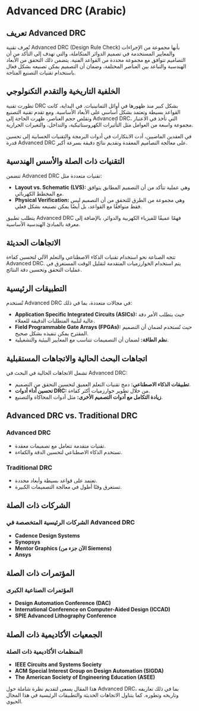# Advanced DRC (Arabic)

## تعريف Advanced DRC
تُعرف تقنية Advanced DRC (Design Rule Check) بأنها مجموعة من الإجراءات والمعايير المستخدمة في تصميم الدوائر المتكاملة، والتي تهدف إلى التأكد من أن التصاميم تتوافق مع مجموعة محددة من القواعد الفنية. يتضمن ذلك التحقق من الأبعاد الهندسية والتباعد بين العناصر المختلفة، وضمان أن التصميم يمكن تصنيعه بشكل فعال باستخدام تقنيات التصنيع المتاحة.

## الخلفية التاريخية والتقدم التكنولوجي
تطورت تقنية DRC بشكل كبير منذ ظهورها في أوائل الثمانينيات. في البداية، كانت القواعد بسيطة وتعتمد بشكل أساسي على الأبعاد الأساسية. ومع تقدم تقنية التصنيع وتقلص حجم العناصر، ظهرت الحاجة إلى Advanced DRC، التي تأخذ في الاعتبار مجموعة واسعة من العوامل مثل التأثيرات الكهروستاتيكية، والتداخل، والتغيرات الحرارية. 

في العقدين الماضيين، أدت الابتكارات في أدوات البرمجة والتقنيات الحسابية إلى تحسين قدرة Advanced DRC على معالجة التصاميم المعقدة وتقديم نتائج دقيقة بسرعة أكبر.

## التقنيات ذات الصلة والأسس الهندسية
تتضمن Advanced DRC تقنيات متعددة مثل:

- **Layout vs. Schematic (LVS):** وهي عملية تتأكد من أن التصميم المطابق يتوافق مع المخطط الكهربائي.
- **Physical Verification:** وهي مجموعة من الطرق للتحقق من أن التصميم ليس فقط متوافقًا مع القواعد، بل أيضًا يمكن تصنيعه بشكل فعلي.
  
يتطلب تطبيق Advanced DRC فهمًا عميقًا للفيزياء الكهربية والدوائر، بالإضافة إلى معرفة بالمبادئ الهندسية الأساسية.

## الاتجاهات الحديثة
تتجه الصناعة نحو استخدام تقنيات الذكاء الاصطناعي والتعلم الآلي لتحسين كفاءة Advanced DRC. يتم استخدام الخوارزميات المتقدمة لتقليل الوقت المستغرق في عمليات التحقق وتحسين دقة النتائج.

## التطبيقات الرئيسية
تُستخدم Advanced DRC في مجالات متعددة، بما في ذلك:

- **Application Specific Integrated Circuits (ASICs):** حيث يتطلب الأمر دقة عالية لتلبية المتطلبات الدقيقة للعملاء.
- **Field Programmable Gate Arrays (FPGAs):** حيث تُستخدم لضمان أن التصميم المقترح يمكن تنفيذه بشكل صحيح.
- **نظم الطاقة:** لضمان أن التصميمات تتناسب مع المعايير البيئية والتشغيلية.

## اتجاهات البحث الحالية والاتجاهات المستقبلية
تشمل الاتجاهات الحالية في البحث في Advanced DRC:

- **تطبيقات الذكاء الاصطناعي:** دمج تقنيات التعلم العميق لتحسين التحقق من التصميم.
- **تحسين أداء أدوات DRC:** من خلال تطوير خوارزميات أكثر كفاءة.
- **زيادة التكامل مع أدوات التصميم الأخرى:** مثل أدوات المحاكاة والتصنيع.

## Advanced DRC vs. Traditional DRC
### Advanced DRC
- تقنيات متقدمة تتعامل مع تصميمات معقدة.
- تستخدم الذكاء الاصطناعي لتحسين الدقة والكفاءة.

### Traditional DRC
- تعتمد على قواعد بسيطة وأبعاد محددة.
- تستغرق وقتًا أطول في معالجة التصميمات الكبيرة.

## الشركات ذات الصلة
### الشركات الرئيسية المتخصصة في Advanced DRC
- **Cadence Design Systems**
- **Synopsys**
- **Mentor Graphics (الآن جزء من Siemens)**
- **Ansys**

## المؤتمرات ذات الصلة
### المؤتمرات الصناعية الكبرى
- **Design Automation Conference (DAC)**
- **International Conference on Computer-Aided Design (ICCAD)**
- **SPIE Advanced Lithography Conference**

## الجمعيات الأكاديمية ذات الصلة
### المنظمات الأكاديمية ذات الصلة
- **IEEE Circuits and Systems Society**
- **ACM Special Interest Group on Design Automation (SIGDA)**
- **The American Society of Engineering Education (ASEE)**

هذا المقال يسعى لتقديم نظرة شاملة حول Advanced DRC، بما في ذلك تعاريفه وتاريخه وتطوره. كما يتناول الاتجاهات الحديثة والتطبيقات الرئيسية في هذا المجال الحيوي.